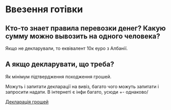 # Ввезення готівки

## Кто-то знает правила перевозки денег? Какую сумму можно вывозить на одного человека?

Якщо не декларували, то еквівалент 10к еуро з Албанії.

## А якщо декларувати, що треба?

Як мінімум підтвердження походження грошей.

Можуть і запитати декларації на вивіз, багато чого можуть запитати і запросити надати. В інтернеті є
інфи багато, усюди +- однаково/

<seealso>
    <category ref="money">
        <a href="https://dogana.gov.al/english/c/168/174/195/cash-declaration">Декларація грошей</a>
    </category>
</seealso>